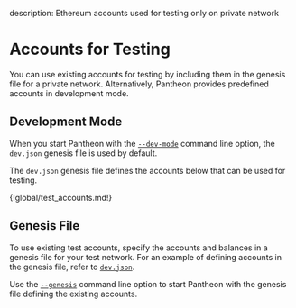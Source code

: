 description: Ethereum accounts used for testing only on private network
<!--- END of page meta data -->

# Accounts for Testing

You can use existing accounts for testing by including them in the genesis file for a private network. Alternatively, Pantheon provides predefined accounts in development mode. 
 
## Development Mode
 
 When you start Pantheon with the [`--dev-mode`](/Reference/Pantheon-CLI-Syntax/#dev-mode) command line option, the `dev.json` genesis file is used by default. 
 
 The `dev.json` genesis file defines the accounts below that can be used for testing. 

{!global/test_accounts.md!}
 
## Genesis File 
 
To use existing test accounts, specify the accounts and balances in a genesis file for your test network. For an example of defining accounts in the genesis file, refer to [`dev.json`](https://github.com/PegaSysEng/pantheon/blob/master/config/src/main/resources/dev.json).
 
Use the [`--genesis`](/Reference/Pantheon-CLI-Syntax/#genesis) command line option to start Pantheon with the genesis file defining the existing accounts. 
